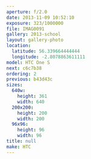 ```yaml
---
aperture: f/2.0
date: 2013-11-09 10:52:10
exposure: 323/1000000
file: IMAG0091
gallery: 2013-school
layout: gallery-photo
location:
  latitude: 56.339664444444
  longitude: -2.8078863611111
model: HTC One S
next: c6c7b38
ordering: 2
previous: b43d43c
sizes:
  640w:
    height: 361
    width: 640
  200x200:
    height: 200
    width: 200
  96x96:
    height: 96
    width: 96
title: null
make: HTC
---
```

